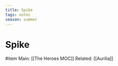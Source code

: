 ```yaml
---
title: Spike
tags: notes
season: summer
---
```

 
# Spike
#item 
Main: [[The Heroes MOC]]
Related: [[Aurilia]]

